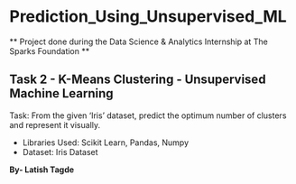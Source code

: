 # Prediction_Using_Unsupervised_ML

** Project done during the Data Science & Analytics Internship at The Sparks Foundation **

## **Task 2 - K-Means Clustering - Unsupervised Machine Learning**
Task: From the given ‘Iris’ dataset, predict the optimum number of clusters and represent it visually. 

* Libraries Used: Scikit Learn, Pandas, Numpy
* Dataset: Iris Dataset

**By- Latish Tagde**

